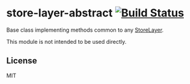 # store-layer-abstract [![Build Status](https://travis-ci.org/object-layer/store-layer-abstract.svg?branch=master)](https://travis-ci.org/object-layer/store-layer-abstract)

Base class implementing methods common to any [StoreLayer](https://www.npmjs.com/package/store-layer).

This module is not intended to be used directly.

## License

MIT
